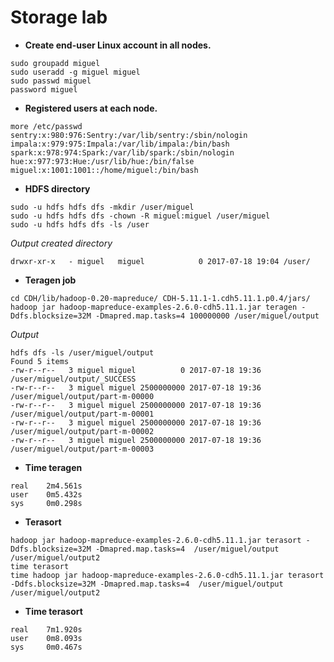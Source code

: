# Storage lab
* **Create end-user Linux account in all nodes.**

```
sudo groupadd miguel
sudo useradd -g miguel miguel
sudo passwd miguel
password miguel
```
* **Registered users at each node.**
```
more /etc/passwd
sentry:x:980:976:Sentry:/var/lib/sentry:/sbin/nologin
impala:x:979:975:Impala:/var/lib/impala:/bin/bash
spark:x:978:974:Spark:/var/lib/spark:/sbin/nologin
hue:x:977:973:Hue:/usr/lib/hue:/bin/false
miguel:x:1001:1001::/home/miguel:/bin/bash
```
* **HDFS directory**
```
sudo -u hdfs hdfs dfs -mkdir /user/miguel
sudo -u hdfs hdfs dfs -chown -R miguel:miguel /user/miguel
sudo -u hdfs hdfs dfs -ls /user
```
*Output created directory*
```
drwxr-xr-x   - miguel   miguel            0 2017-07-18 19:04 /user/
```
* **Teragen job** 
```
cd CDH/lib/hadoop-0.20-mapreduce/ CDH-5.11.1-1.cdh5.11.1.p0.4/jars/
hadoop jar hadoop-mapreduce-examples-2.6.0-cdh5.11.1.jar teragen -Ddfs.blocksize=32M -Dmapred.map.tasks=4 100000000 /user/miguel/output
```
*Output*
```
hdfs dfs -ls /user/miguel/output
Found 5 items
-rw-r--r--   3 miguel miguel          0 2017-07-18 19:36 /user/miguel/output/_SUCCESS
-rw-r--r--   3 miguel miguel 2500000000 2017-07-18 19:36 /user/miguel/output/part-m-00000
-rw-r--r--   3 miguel miguel 2500000000 2017-07-18 19:36 /user/miguel/output/part-m-00001
-rw-r--r--   3 miguel miguel 2500000000 2017-07-18 19:36 /user/miguel/output/part-m-00002
-rw-r--r--   3 miguel miguel 2500000000 2017-07-18 19:36 /user/miguel/output/part-m-00003
```
* **Time teragen**
```
real    2m4.561s
user    0m5.432s
sys     0m0.298s
```

* **Terasort**
```
hadoop jar hadoop-mapreduce-examples-2.6.0-cdh5.11.1.jar terasort -Ddfs.blocksize=32M -Dmapred.map.tasks=4  /user/miguel/output /user/miguel/output2
time terasort
time hadoop jar hadoop-mapreduce-examples-2.6.0-cdh5.11.1.jar terasort -Ddfs.blocksize=32M -Dmapred.map.tasks=4  /user/miguel/output /user/miguel/output2
````

* **Time terasort**

```
real    7m1.920s
user    0m8.093s
sys     0m0.467s
```


